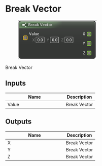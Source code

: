 # Break Vector

<div align="left" data-full-width="false">

<figure><img src="break_vector.png" alt=""><figcaption></figcaption></figure>

</div>

Break Vector

## Inputs

<table>
<thead><tr><th width="170">Name</th><th>Description</th></tr></thead>
<tbody>
<tr><td>Value</td><td>Break Vector</td></tr>
</tbody>
</table>

## Outputs

<table>
<thead><tr><th width="170">Name</th><th>Description</th></tr></thead>
<tbody>
<tr><td>X</td><td>Break Vector</td></tr>
<tr><td>Y</td><td>Break Vector</td></tr>
<tr><td>Z</td><td>Break Vector</td></tr>
</tbody>
</table>